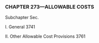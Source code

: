 ### **CHAPTER 273—ALLOWABLE COSTS** ###

Subchapter Sec.

I. General 3741

II. Other Allowable Cost Provisions 3761